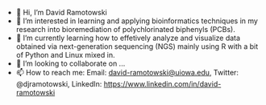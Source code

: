 - 👋 Hi, I’m David Ramotowski
- 👀 I’m interested in learning and applying bioinformatics techniques in my research into bioremediation of polychlorinated biphenyls (PCBs). 
- 🌱 I’m currently learning how to effetively analyze and visualize data obtained via next-generation sequencing (NGS) mainly using R with a bit of 
Python and Linux mixed in.
- 💞️ I’m looking to collaborate on ...
- 📫 How to reach me: 
Email: david-ramotowski@uiowa.edu,
Twitter: @djramotowski,
LinkedIn: https://www.linkedin.com/in/david-ramotowski
<!---
david-ramotowski/david-ramotowski is a ✨ special ✨ repository because its `README.md` (this file) appears on your GitHub profile.
You can click the Preview link to take a look at your changes.
--->
